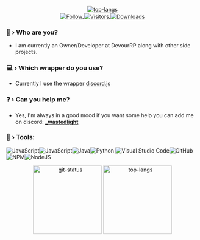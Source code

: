 <p align="center">
    <a href='https://discord.com/users/967847465200009226'><img src="https://discord.c99.nl/widget/theme-1/967847465200009226.png" alt="top-langs"></a>
    <br />
    <a href="https://github.com/Fire09">
        <img align="center" alt="Follow" src="https://img.shields.io/github/followers/wastedlight?style=flat&amp;logo=github&amp;label=Followers&amp;color=2D76BF">
        <img align="center" alt="Visitors" src="https://komarev.com/ghpvc/?username=wastedlight">
        <img align="center" alt="Downloads" src="https://img.shields.io/github/downloads/wastedlight/liarsbaranticheat/total?color=blue&label=Downloads&logo=github&style=flat">
    </a>
</p>

### 🤔 › Who are you?
- I am currently an Owner/Developer at DevourRP along with other side projects.
### 💻 › Which wrapper do you use?
- Currently I use the wrapper  [discord.js](https://www.npmjs.com/package/discord.js)
### ❓ › Can you help me?
- Yes, I'm always in a good mood if you want some help you can add me on discord: [**_wastedlight**](https://discord.com/users/967847465200009226)
### 🔧 › Tools:

![JavaScript](https://img.shields.io/badge/javascript-%23323330.svg?style=for-the-badge&logo=javascript&logoColor=%23F7DF1E)![JavaScript](https://img.shields.io/badge/typescript-%23323330.svg?style=for-the-badge&logo=typescript&logoColor=%23007acc)![Java](https://img.shields.io/badge/java-purple.svg?style=for-the-badge&logo=java&logoColor=%23D0A384)![Python](https://img.shields.io/badge/python-3670A0?style=for-the-badge&logo=python&logoColor=ffdd54)
![Visual Studio Code](https://img.shields.io/badge/Visual%20Studio%20Code-0078d7.svg?style=for-the-badge&logo=visual-studio-code&logoColor=white)![GitHub](https://img.shields.io/badge/github-%23121011.svg?style=for-the-badge&logo=github&logoColor=white)![NPM](https://img.shields.io/badge/NPM-%23000000.svg?style=for-the-badge&logo=npm&logoColor=white)![NodeJS](https://img.shields.io/badge/node.js-6DA55F?style=for-the-badge&logo=node.js&logoColor=white)

<p align="center">
    <img height="180em" src="https://github-readme-stats.vercel.app/api?username=wastedlight&show_icons=true&theme=dark&layout=compact" alt="git-status" class="center">
    <img height="180em" src="https://github-readme-stats.vercel.app/api/top-langs/?username=wastedlight&theme=dark&layout=compact&langs_count=7" alt="top-langs" class="center">
    <br />
